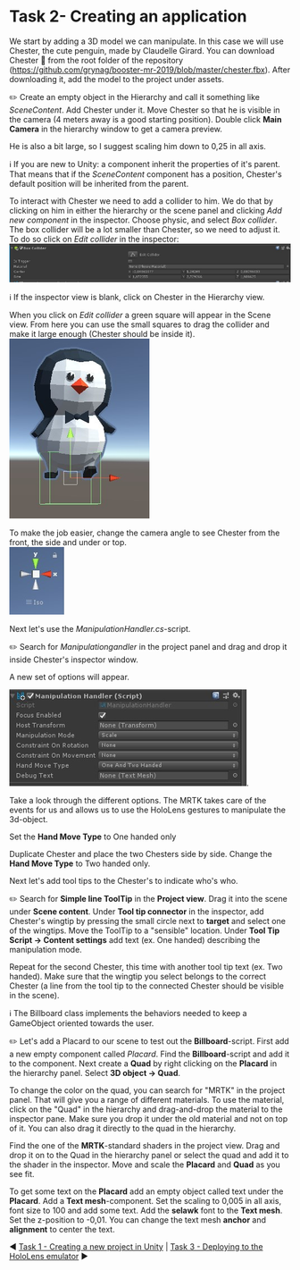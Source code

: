 # Task 2- Creating an application



We start by adding a 3D model we can manipulate. In this case we will use Chester, the cute penguin, made by Claudelle Girard. You can download Chester :penguin: from the root folder of the repository (https://github.com/grynag/booster-mr-2019/blob/master/chester.fbx). After downloading it, add the model to the project under assets.  

:pencil2: Create an empty object in the Hierarchy and call it something like *SceneContent*. Add Chester under it. Move Chester so that he is visible in the camera (4 meters away is a good starting position). Double click **Main Camera** in the hierarchy window to get a camera preview. 

He is also a bit large, so I suggest scaling him down to 0,25 in all axis. 

:information_source: If you are new to Unity: a component inherit the properties of it's parent. That means that if the *SceneContent* component has a position, Chester's default position will be inherited from the parent. 

To interact with Chester we need to add a collider to him. We do that by clicking on him in either the hierarchy or the scene panel and clicking *Add new component* in the inspector. Choose physic, and select *Box collider*. The box collider will be a lot smaller than Chester, so we need to adjust it. To do so click on *Edit collider* in the inspector:  
![Edit collider](Screenshots/edit_collider.jpg)

:information_source: If the inspector view is blank, click on Chester in the Hierarchy view. 

When you click on *Edit collider* a green square will appear in the Scene view. From here you can use the small squares to drag the collider and make it large enough (Chester should be inside it).     
![Chester collider](Screenshots/chester_collider.jpg)

To make the job easier, change the camera angle to see Chester from the front, the side and under or top.  
![Camera angle](Screenshots/camera_angle.jpg)

Next let's use the *ManipulationHandler.cs*-script.

:pencil2: Search for *Manipulationgandler* in the project panel and drag and drop it inside Chester's inspector window. 

A new set of options will appear. 

![ManipulationHandler](Screenshots/manipulationhandler.jpg).

Take a look through the different options. The MRTK takes care of the events for us and allows us to use the HoloLens gestures to manipulate the 3d-object. 

Set the **Hand Move Type** to One handed only

Duplicate Chester and place the two Chesters side by side. Change the **Hand Move Type** to Two handed only. 

Next let's add tool tips to the Chester's to indicate who's who. 

:pencil2: Search for **Simple line ToolTip** in the **Project view**. Drag it into the scene under **Scene content**. Under **Tool tip connector** in the inspector, add Chester's wingtip by pressing the small circle next to **target** and select one of the wingtips. Move the ToolTip to a "sensible" location. 
Under **Tool Tip Script -> Content settings** add text (ex. One handed) describing the manipulation mode. 

Repeat for the second Chester, this time with another tool tip text (ex. Two handed). Make sure that the wingtip you select belongs to the correct Chester (a line from the tool tip to the connected Chester should be visible in the scene). 
 
:information_source: The Billboard class implements the behaviors needed to keep a GameObject oriented towards the user.

:pencil2: Let's add a Placard to our scene to test out the **Billboard**-script. First add a new empty component called *Placard*. Find the **Billboard**-script and add it to the component. Next create a **Quad** by right clicking on the **Placard** in the hierarchy panel. Select **3D object -> Quad**. 

To change the color on the quad, you can search for "MRTK" in the project panel. That will give you a range of different materials. To use the material, click on the "Quad" in the hierarchy and drag-and-drop the material to the inspector pane. Make sure you drop it under the old material and not on top of it. You can also drag it directly to the quad in the hierarchy. 

Find the one of the **MRTK**-standard shaders in the project view. Drag and drop it on to the Quad in the hierarchy panel or select the quad and add it to the shader in the inspector. Move and scale the **Placard** and **Quad** as you see fit. 

To get some text on the **Placard** add an empty object called text under the **Placard**. Add a **Text mesh**-component. Set the scaling to 0,005 in all axis, font size to 100 and add some text. Add the **selawk** font to the **Text mesh**. Set the z-position to -0,01. You can change the text mesh **anchor** and **alignment** to center the text. 

:arrow_backward: [Task 1 - Creating a new project in Unity](TASK1.md) | 
[Task 3 - Deploying to the HoloLens emulator](TASK3.md) :arrow_forward:

